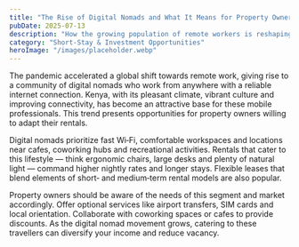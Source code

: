 ```yaml
---
title: "The Rise of Digital Nomads and What It Means for Property Owners"
pubDate: 2025-07-13
description: "How the growing population of remote workers is reshaping rental demand in Kenya."
category: "Short‑Stay & Investment Opportunities"
heroImage: "/images/placeholder.webp"
---
```


The pandemic accelerated a global shift towards remote work, giving rise to a community of digital nomads who work from anywhere with a reliable internet connection. Kenya, with its pleasant climate, vibrant culture and improving connectivity, has become an attractive base for these mobile professionals. This trend presents opportunities for property owners willing to adapt their rentals.

Digital nomads prioritize fast Wi‑Fi, comfortable workspaces and locations near cafes, coworking hubs and recreational activities. Rentals that cater to this lifestyle — think ergonomic chairs, large desks and plenty of natural light — command higher nightly rates and longer stays. Flexible leases that blend elements of short‑ and medium‑term rental models are also popular.

Property owners should be aware of the needs of this segment and market accordingly. Offer optional services like airport transfers, SIM cards and local orientation. Collaborate with coworking spaces or cafes to provide discounts. As the digital nomad movement grows, catering to these travellers can diversify your income and reduce vacancy.
